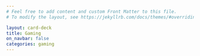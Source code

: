 ```yaml
---
# Feel free to add content and custom Front Matter to this file.
# To modify the layout, see https://jekyllrb.com/docs/themes/#overriding-theme-defaults

layout: card-deck
title: Gaming
on_navbar: false
categories: gaming
---
```

